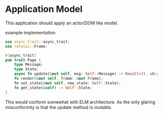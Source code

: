 # Application Model

This application should apply an actor/DOM like model.

example implementation

```rust
use async_trait::async_trait;
use ratatui::Frame;

#[async_trait]
pub trait Page {
    type Message;
    type State;
    async fn update(&mut self, msg: Self::Message) -> Result<(), u8>;
    fn render(&mut self, frame: &mut Frame);
    fn set_state(&mut self, new_state: Self::State);
    fn get_state(&self) -> Self::State;
}

```

This would conform somewhat with ELM architecture.
As the only glaring misconformity is that the update method
is *mutable*.